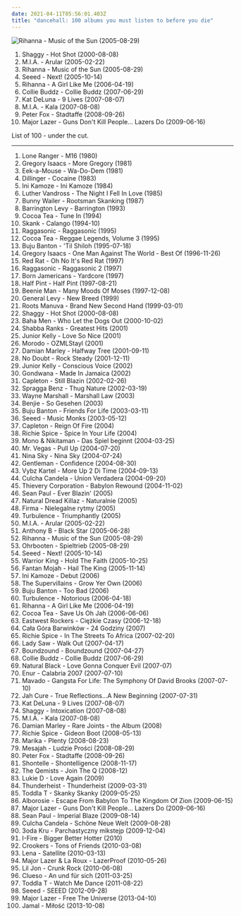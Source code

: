 ```yaml
---
date: 2021-04-11T05:56:01.403Z
title: "dancehall: 100 albums you must listen to before you die"
---
```

![Rihanna - Music of the Sun (2005-08-29)](http://coverartarchive.org/release/305cbd20-78ee-4e61-bfea-a99657790648/8884293748-500.jpg "Rihanna - Music of the Sun (2005-08-29)")
<ol class="albums">
<li data-cover="http://coverartarchive.org/release/89d58ec8-ece2-36ce-95de-b3216f096438/5134560010-500.jpg" data-tags="reggae, dancehall" role="button">Shaggy - Hot Shot (2000-08-08)</li>
<li data-cover="http://coverartarchive.org/release/c3d10658-391c-4444-baf5-e26492068f96/7478621989-500.jpg" data-tags="electronic, grime" role="button">M.I.A. - Arular (2005-02-22)</li>
<li data-cover="http://coverartarchive.org/release/305cbd20-78ee-4e61-bfea-a99657790648/8884293748-500.jpg" data-tags="rnb, rihanna, reggae, dancehall" role="button">Rihanna - Music of the Sun (2005-08-29)</li>
<li data-cover="https://img.discogs.com/GUq_JB_l0I6gNuYQSQcD1jqJhAU=/fit-in/600x605/filters:strip_icc():format(jpeg):mode_rgb():quality(90)/discogs-images/R-1910644-1502355394-1079.jpeg.jpg" data-tags="reggae, dancehall" role="button">Seeed - Next! (2005-10-14)</li>
<li data-cover="http://coverartarchive.org/release/c3f71ac7-d8e1-4e21-8fd8-2fcfd82e1d0f/14539810071-500.jpg" data-tags="pop, rnb, rihanna" role="button">Rihanna - A Girl Like Me (2006-04-19)</li>
<li data-cover="http://coverartarchive.org/release/1ef12e2b-5c2b-4312-a510-7f3f886c6562/26476184196-500.jpg" data-tags="reggae" role="button">Collie Buddz - Collie Buddz (2007-06-29)</li>
<li data-cover="http://coverartarchive.org/release/9329f2c5-41c6-4f4e-9042-d5850647d898/11978100442-500.jpg" data-tags="rnb, kat deluna, female vocalists" role="button">Kat DeLuna - 9 Lives (2007-08-07)</li>
<li data-cover="https://via.placeholder.com/450" data-tags="electronic" role="button">M.I.A. - Kala (2007-08-08)</li>
<li data-cover="http://coverartarchive.org/release/d57ff9e6-3ece-429b-bf5f-75d505f7cfe1/15248740702-500.jpg" data-tags="dancehall, german" role="button">Peter Fox - Stadtaffe (2008-09-26)</li>
<li data-cover="https://img.discogs.com/owudar-98-vfYBR5CLz7jLUR5bk=/fit-in/600x450/filters:strip_icc():format(jpeg):mode_rgb():quality(90)/discogs-images/R-1975057-1446142977-2736.jpeg.jpg" data-tags="dubstep, dancehall, 00's, miami bass, funny as fuck, reggeaton, moombah, weapons and shields, jan 2010" role="button">Major Lazer - Guns Don't Kill People... Lazers Do (2009-06-16)</li>
</ol>
List of 100 - under the cut.
<!-- more -->

_________________

<ol class="albums">
<li data-cover="http://coverartarchive.org/release/72e3ac8d-7a36-48c3-93d1-ccdca27ec2d6/2071905875-500.jpg" data-tags="reggae, dancehall, foundation deejays" role="button">
Lone Ranger - M16 (1980)
</li>
<li data-cover="https://via.placeholder.com/450" data-tags="reggae, roots reggae" role="button">
Gregory Isaacs - More Gregory (1981)
</li>
<li data-cover="http://coverartarchive.org/release/743d2865-bf5f-45bb-a190-a3e2db9eca42/11950132586-500.jpg" data-tags="reggae" role="button">
Eek-a-Mouse - Wa-Do-Dem (1981)
</li>
<li data-cover="https://via.placeholder.com/450" data-tags="roots reggae, cocaine, dancehall reggae" role="button">
Dillinger - Cocaine (1983)
</li>
<li data-cover="http://coverartarchive.org/release/47cfb0e2-7c35-44ad-b88e-74ff41dc0529/9252081320-500.jpg" data-tags="reggae" role="button">
Ini Kamoze - Ini Kamoze (1984)
</li>
<li data-cover="http://coverartarchive.org/release/f45242b4-6759-43a6-bb47-f66df63a1527/9667451553-500.jpg" data-tags="soul, 80s, chillout, male vocalists" role="button">
Luther Vandross - The Night I Fell In Love (1985)
</li>
<li data-cover="http://coverartarchive.org/release/d4891095-1d89-43fd-85f8-375cfb6d28d1/12104385741-500.jpg" data-tags="reggae, roots reggae" role="button">
Bunny Wailer - Rootsman Skanking (1987)
</li>
<li data-cover="http://coverartarchive.org/release/5a893f39-aaa3-4c6b-874e-b980c80a35d1/14313446075-500.jpg" data-tags="dancehall" role="button">
Barrington Levy - Barrington (1993)
</li>
<li data-cover="https://img.discogs.com/5xcvvUhYM_boITqLqbFKMbOGHd8=/fit-in/600x600/filters:strip_icc():format(jpeg):mode_rgb():quality(90)/discogs-images/R-1519168-1284559367.jpeg.jpg" data-tags="cocoa tea" role="button">
Cocoa Tea - Tune In (1994)
</li>
<li data-cover="http://coverartarchive.org/release/be38df02-c856-4c40-8dcd-66a4ea21eb52/10401784417-500.jpg" data-tags="rock brasileiro" role="button">
Skank - Calango (1994-10)
</li>
<li data-cover="http://coverartarchive.org/release/e3cc7fe9-3656-4120-b3f3-97111020d8a2/1305389396-500.jpg" data-tags="french, hip hop, reggae, dancehall, dancehall reggae, ragga-reggae" role="button">
Raggasonic - Raggasonic (1995)
</li>
<li data-cover="https://img.discogs.com/3foj2lbrQJjEw3LMcqgIqjDatFU=/fit-in/600x578/filters:strip_icc():format(jpeg):mode_rgb():quality(90)/discogs-images/R-13061767-1547381360-9529.jpeg.jpg" data-tags="dancehall, dance hall, dancehall reggae, cocoa tea" role="button">
Cocoa Tea - Reggae Legends, Volume 3 (1995)
</li>
<li data-cover="http://coverartarchive.org/release/a9cf01b2-6efe-4353-a47f-7d372c7aa6ce/17871090842-500.jpg" data-tags="reggae" role="button">
Buju Banton - 'Til Shiloh (1995-07-18)
</li>
<li data-cover="https://via.placeholder.com/450" data-tags="reggae, roots reggae" role="button">
Gregory Isaacs - One Man Against The World - Best Of (1996-11-26)
</li>
<li data-cover="https://img.discogs.com/46dad272331b770e45c28eea695bf30f59a15b86/images/spacer.gif" data-tags="dancehall, dance hall, dancehall reggae" role="button">
Red Rat - Oh No It's Red Rat (1997)
</li>
<li data-cover="http://coverartarchive.org/release/50f19fc7-3751-4816-8990-617a166e7d90/1305392129-500.jpg" data-tags="hip hop, reggae, dancehall, ragga-reggae" role="button">
Raggasonic - Raggasonic 2 (1997)
</li>
<li data-cover="https://img.discogs.com/Uucp-xkxR8GOWXHe4STtdtjUPGs=/fit-in/600x600/filters:strip_icc():format(jpeg):mode_rgb():quality(90)/discogs-images/R-226597-1154264833.jpeg.jpg" data-tags="reggae, dancehall" role="button">
Born Jamericans - Yardcore (1997)
</li>
<li data-cover="https://img.discogs.com/OvdMiRmIe9LZOJc0CMR_OYqmkVg=/fit-in/600x386/filters:strip_icc():format(jpeg):mode_rgb():quality(90)/discogs-images/R-14850644-1583248583-1531.jpeg.jpg" data-tags="reggae, 90s, dancehall, jamaican, dance hall, dancehall reggae" role="button">
Half Pint - Half Pint (1997-08-21)
</li>
<li data-cover="https://img.discogs.com/vBDF6UkiJiuGqzzlpccbxD0mycA=/fit-in/380x380/filters:strip_icc():format(jpeg):mode_rgb():quality(90)/discogs-images/R-1216333-1229439676.jpeg.jpg" data-tags="dancehall" role="button">
Beenie Man - Many Moods Of Moses (1997-12-08)
</li>
<li data-cover="https://img.discogs.com/itgyilkjqU5Q6QkSV0F8lmiVLeE=/fit-in/480x480/filters:strip_icc():format(jpeg):mode_rgb():quality(90)/discogs-images/R-1348851-1298395938.jpeg.jpg" data-tags="reggae, drum and bass, breakbeat, dancehall, ragga jungle" role="button">
General Levy - New Breed (1999)
</li>
<li data-cover="http://coverartarchive.org/release/6cfa81a9-b642-414e-a846-495d111db4f1/9733980416-500.jpg" data-tags="big dada, hip-hop" role="button">
Roots Manuva - Brand New Second Hand (1999-03-01)
</li>
<li data-cover="http://coverartarchive.org/release/89d58ec8-ece2-36ce-95de-b3216f096438/5134560010-500.jpg" data-tags="reggae, dancehall" role="button">
Shaggy - Hot Shot (2000-08-08)
</li>
<li data-cover="http://coverartarchive.org/release/e1eb09f5-090f-4a15-8fa2-a8cf7c16d87d/11878814902-500.jpg" data-tags="eurodance" role="button">
Baha Men - Who Let the Dogs Out (2000-10-02)
</li>
<li data-cover="http://coverartarchive.org/release/ecd06f8a-1ed9-47c2-8e30-22641b714dbe/7455590705-500.jpg" data-tags="reggae, dancehall" role="button">
Shabba Ranks - Greatest Hits (2001)
</li>
<li data-cover="https://via.placeholder.com/450" data-tags="reggae" role="button">
Junior Kelly - Love So Nice (2001)
</li>
<li data-cover="http://coverartarchive.org/release/f064afc0-1fe0-445d-aa27-c4674c9df5c0/14509615232-500.jpg" data-tags="reggae" role="button">
Morodo - OZMLStayl (2001)
</li>
<li data-cover="http://coverartarchive.org/release/abdca650-0707-494b-88c2-567e7eae354e/8093633767-500.jpg" data-tags="reggae" role="button">
Damian Marley - Halfway Tree (2001-09-11)
</li>
<li data-cover="http://coverartarchive.org/release/0de8efff-e99a-410e-9062-71fd6a63c3f1/8569046324-500.jpg" data-tags="rock, pop, ska" role="button">
No Doubt - Rock Steady (2001-12-11)
</li>
<li data-cover="https://img.discogs.com/jjm6vDmvaeo8eqhMRkpCRNrX59E=/fit-in/600x600/filters:strip_icc():format(jpeg):mode_rgb():quality(90)/discogs-images/R-1616545-1335047258.jpeg.jpg" data-tags="reggae, dancehall, dancehall reggae" role="button">
Junior Kelly - Conscious Voice (2002)
</li>
<li data-cover="http://coverartarchive.org/release/638fd6a6-0a01-3b8d-9937-d275f51b3aef/5925915337-500.jpg" data-tags="reggae, gondwana" role="button">
Gondwana - Made In Jamaica (2002)
</li>
<li data-cover="https://img.discogs.com/LsOqqqfDgAVLEbPID5Rg6MTV5aY=/fit-in/600x600/filters:strip_icc():format(jpeg):mode_rgb():quality(90)/discogs-images/R-3463627-1550572489-9514.jpeg.jpg" data-tags="dancehall" role="button">
Capleton - Still Blazin (2002-02-26)
</li>
<li data-cover="https://img.discogs.com/ZSvHa-_Woc3vFzBZ6D7XkxqHbj8=/fit-in/600x337/filters:strip_icc():format(jpeg):mode_rgb():quality(90)/discogs-images/R-6092207-1410866501-7545.jpeg.jpg" data-tags="dancehall, dancehall reggae" role="button">
Spragga Benz - Thug Nature (2002-03-19)
</li>
<li data-cover="https://img.discogs.com/KG6nMYxD_nyhbtHLvFugnPautpU=/fit-in/600x606/filters:strip_icc():format(jpeg):mode_rgb():quality(90)/discogs-images/R-1592490-1586437454-5011.jpeg.jpg" data-tags="reggae, dancehall, jamaican, gaza" role="button">
Wayne Marshall - Marshall Law (2003)
</li>
<li data-cover="http://coverartarchive.org/release/059043f9-eb06-4517-b9b5-9ee39733d30f/6514134037-500.jpg" data-tags="dancehall" role="button">
Benjie - So Gesehen (2003)
</li>
<li data-cover="https://img.discogs.com/3XWU9D54pSK2NO1Ixwalty3c9XM=/fit-in/600x596/filters:strip_icc():format(jpeg):mode_rgb():quality(90)/discogs-images/R-3720740-1581853381-3191.jpeg.jpg" data-tags="reggae" role="button">
Buju Banton - Friends For Life (2003-03-11)
</li>
<li data-cover="https://via.placeholder.com/450" data-tags="reggae" role="button">
Seeed - Music Monks (2003-05-12)
</li>
<li data-cover="https://via.placeholder.com/450" data-tags="reggae" role="button">
Capleton - Reign Of Fire (2004)
</li>
<li data-cover="http://coverartarchive.org/release/035aa6c5-af3b-4a8d-85aa-2aca6ff65181/12662874613-500.jpg" data-tags="reggae" role="button">
Richie Spice - Spice In Your Life (2004)
</li>
<li data-cover="https://via.placeholder.com/450" data-tags="reggae" role="button">
Mono & Nikitaman - Das Spiel beginnt (2004-03-25)
</li>
<li data-cover="https://img.discogs.com/Qr55aF5KmNKUCrt5UUfp6IgkOnU=/fit-in/600x673/filters:strip_icc():format(jpeg):mode_rgb():quality(90)/discogs-images/R-15941402-1600610398-7652.jpeg.jpg" data-tags="dancehall, dancehall reggae, ragga-reggae" role="button">
Mr. Vegas - Pull Up (2004-07-20)
</li>
<li data-cover="http://coverartarchive.org/release/ab77fb88-bad6-4e56-9fb3-345dd4864c2a/4942092078-500.jpg" data-tags="reggaeton, rnb" role="button">
Nina Sky - Nina Sky (2004-07-24)
</li>
<li data-cover="http://coverartarchive.org/release/b2d92f8d-589a-47fb-94a3-dbb93cd36807/14053265245-500.jpg" data-tags="reggae" role="button">
Gentleman - Confidence (2004-08-30)
</li>
<li data-cover="http://coverartarchive.org/release/2b42d4e8-3e93-4dae-8107-c59faab6a64e/18971660137-500.jpg" data-tags="reggae, dancehall, marro, public music, knocklife 2011, knocklife ent, wata vybz radio" role="button">
Vybz Kartel - More Up 2 Di Time (2004-09-13)
</li>
<li data-cover="http://coverartarchive.org/release/17e57d61-a61d-428b-a272-7bf598011f3b/6514328140-500.jpg" data-tags="reggae" role="button">
Culcha Candela - Union Verdadera (2004-09-20)
</li>
<li data-cover="http://coverartarchive.org/release/a2219b6c-5c32-31ef-a8db-20805aa86310/3526715644-500.jpg" data-tags="electronica, trip-hop, chill, chillout, reggae" role="button">
Thievery Corporation - Babylon Rewound (2004-11-02)
</li>
<li data-cover="https://img.discogs.com/_DQwj-BIK9kP4pdZ-0Fd4LmTYX4=/fit-in/600x458/filters:strip_icc():format(jpeg):mode_rgb():quality(90)/discogs-images/R-1088676-1467852476-2469.jpeg.jpg" data-tags="reggae, dancehall, sean paul" role="button">
Sean Paul - Ever Blazin' (2005)
</li>
<li data-cover="http://coverartarchive.org/release/3bcf505d-29bb-4ed1-b51b-f414d020f648/7101916606-500.jpg" data-tags="reggae, dancehall, 2000s, dobre na prezent" role="button">
Natural Dread Killaz - Naturalnie (2005)
</li>
<li data-cover="https://img.discogs.com/QLDGU51B-x2T0p_K5g0-_tc9yY4=/fit-in/600x595/filters:strip_icc():format(jpeg):mode_rgb():quality(90)/discogs-images/R-13688376-1560686761-7812.jpeg.jpg" data-tags="dancehall, 2000s" role="button">
Firma - Nielegalne rytmy (2005)
</li>
<li data-cover="https://img.discogs.com/86CWJSEr6KWV-3ZpX6R-2xPw6Gw=/fit-in/400x400/filters:strip_icc():format(jpeg):mode_rgb():quality(90)/discogs-images/R-4901165-1378905262-2097.jpeg.jpg" data-tags="dancehall, reg" role="button">
Turbulence - Triumphantly (2005)
</li>
<li data-cover="http://coverartarchive.org/release/c3d10658-391c-4444-baf5-e26492068f96/7478621989-500.jpg" data-tags="electronic, grime" role="button">
M.I.A. - Arular (2005-02-22)
</li>
<li data-cover="http://coverartarchive.org/release/f0b1e388-224e-479b-a3a9-5f91e17cdc40/3405823246-500.jpg" data-tags="reggae, ragga-reggae" role="button">
Anthony B - Black Star (2005-06-28)
</li>
<li data-cover="http://coverartarchive.org/release/305cbd20-78ee-4e61-bfea-a99657790648/8884293748-500.jpg" data-tags="rnb, rihanna, reggae, dancehall" role="button">
Rihanna - Music of the Sun (2005-08-29)
</li>
<li data-cover="http://coverartarchive.org/release/ba4905a7-3e02-4800-971b-6a7498634e62/14402305789-500.jpg" data-tags="german, reggae, berlin" role="button">
Ohrbooten - Spieltrieb (2005-08-29)
</li>
<li data-cover="https://img.discogs.com/GUq_JB_l0I6gNuYQSQcD1jqJhAU=/fit-in/600x605/filters:strip_icc():format(jpeg):mode_rgb():quality(90)/discogs-images/R-1910644-1502355394-1079.jpeg.jpg" data-tags="reggae, dancehall" role="button">
Seeed - Next! (2005-10-14)
</li>
<li data-cover="https://via.placeholder.com/450" data-tags="reggae" role="button">
Warrior King - Hold The Faith (2005-10-25)
</li>
<li data-cover="https://via.placeholder.com/450" data-tags="reggae" role="button">
Fantan Mojah - Hail The King (2005-11-14)
</li>
<li data-cover="https://img.discogs.com/v43zwMR_EoTBtkSiTtPAr80chgA=/fit-in/320x320/filters:strip_icc():format(jpeg):mode_rgb():quality(90)/discogs-images/R-842592-1389646281-3201.jpeg.jpg" data-tags="reggae" role="button">
Ini Kamoze - Debut (2006)
</li>
<li data-cover="https://img.discogs.com/C-GIJ37K5lw77l09qevF9Di2VP0=/fit-in/600x600/filters:strip_icc():format(jpeg):mode_rgb():quality(90)/discogs-images/R-3625999-1439766596-5010.jpeg.jpg" data-tags="chill, reggae, surf, ska, summer, california, dancehall, beach, baixar depois, happy music for work" role="button">
The Supervillains - Grow Yer Own (2006)
</li>
<li data-cover="http://coverartarchive.org/release/528eeba0-d03f-4556-b1dc-052230fc8021/12498471834-500.jpg" data-tags="dancehall" role="button">
Buju Banton - Too Bad (2006)
</li>
<li data-cover="https://img.discogs.com/46dad272331b770e45c28eea695bf30f59a15b86/images/spacer.gif" data-tags="reggae, dancehall, rasta, dancehall reggae" role="button">
Turbulence - Notorious (2006-04-18)
</li>
<li data-cover="http://coverartarchive.org/release/c3f71ac7-d8e1-4e21-8fd8-2fcfd82e1d0f/14539810071-500.jpg" data-tags="pop, rnb, rihanna" role="button">
Rihanna - A Girl Like Me (2006-04-19)
</li>
<li data-cover="https://img.discogs.com/8hPsJyQ_EZSQHvstLYIRk_Lotuo=/fit-in/599x590/filters:strip_icc():format(jpeg):mode_rgb():quality(90)/discogs-images/R-2085846-1263413721.jpeg.jpg" data-tags="dancehall, dance hall, lion, dancehall reggae" role="button">
Cocoa Tea - Save Us Oh Jah (2006-06-06)
</li>
<li data-cover="http://coverartarchive.org/release/3599f4d3-1b75-43bc-920b-3cfb72d2aae1/6356982605-500.jpg" data-tags="reggae" role="button">
Eastwest Rockers - Ciężkie Czasy (2006-12-18)
</li>
<li data-cover="http://coverartarchive.org/release/c1f2078a-4563-4008-94d8-8b93b3a36996/4709678616-500.jpg" data-tags="ska" role="button">
Cała Góra Barwinków - 24 Godziny (2007)
</li>
<li data-cover="https://via.placeholder.com/450" data-tags="reggae" role="button">
Richie Spice - In The Streets To Africa (2007-02-20)
</li>
<li data-cover="http://coverartarchive.org/release/0f57975c-3a94-40e9-9072-86ce2b0fea93/13570935534-500.jpg" data-tags="reggae, dancehall, dancehall reggae" role="button">
Lady Saw - Walk Out (2007-04-17)
</li>
<li data-cover="http://coverartarchive.org/release/cb56dc42-736a-4a02-a72c-a928e6c61c75/28975137059-500.jpg" data-tags="reggae, dancehall, berlin, deutschland, seeed, nord-sud, pras von the fugees" role="button">
Boundzound - Boundzound (2007-04-27)
</li>
<li data-cover="http://coverartarchive.org/release/1ef12e2b-5c2b-4312-a510-7f3f886c6562/26476184196-500.jpg" data-tags="reggae" role="button">
Collie Buddz - Collie Buddz (2007-06-29)
</li>
<li data-cover="http://coverartarchive.org/release/e5e9ee72-4de7-4119-a6ed-ad6104a44067/17603453789-500.jpg" data-tags="dancehall, dancehall reggae, love gonna conquer evil, love gonna conquer evil natural black" role="button">
Natural Black - Love Gonna Conquer Evil (2007-07)
</li>
<li data-cover="http://coverartarchive.org/release/32727960-4ba0-48b4-bc28-b116caa66447/2718214127-500.jpg" data-tags="dancehall" role="button">
Enur - Calabria 2007 (2007-07-10)
</li>
<li data-cover="http://coverartarchive.org/release/d416d593-3cd6-4e9c-a679-4e8029f855c8/1844653291-500.jpg" data-tags="dancehall" role="button">
Mavado - Gangsta For Life: The Symphony Of David Brooks (2007-07-10)
</li>
<li data-cover="http://coverartarchive.org/release/211a02ff-4ec8-4d0d-83f9-a9b480aefbcb/23905287715-500.jpg" data-tags="reggae" role="button">
Jah Cure - True Reflections...A New Beginning (2007-07-31)
</li>
<li data-cover="http://coverartarchive.org/release/9329f2c5-41c6-4f4e-9042-d5850647d898/11978100442-500.jpg" data-tags="rnb, kat deluna, female vocalists" role="button">
Kat DeLuna - 9 Lives (2007-08-07)
</li>
<li data-cover="https://img.discogs.com/n1E7bNNwqKaLqU4gQHJkPWXe1QM=/fit-in/450x450/filters:strip_icc():format(jpeg):mode_rgb():quality(90)/discogs-images/R-1666760-1235589355.jpeg.jpg" data-tags="reggae" role="button">
Shaggy - Intoxication (2007-08-08)
</li>
<li data-cover="https://via.placeholder.com/450" data-tags="electronic" role="button">
M.I.A. - Kala (2007-08-08)
</li>
<li data-cover="http://coverartarchive.org/release/b70cabc4-2b99-427b-8a0f-bfcd99f3f71c/8093642744-500.jpg" data-tags="reggae, dancehall" role="button">
Damian Marley - Rare Joints - the Album (2008)
</li>
<li data-cover="https://img.discogs.com/pz4h8bc9rTxeuLTBN1OoT4Z8SQc=/fit-in/594x581/filters:strip_icc():format(jpeg):mode_rgb():quality(90)/discogs-images/R-2661743-1295556039.jpeg.jpg" data-tags="reggae, roots reggae" role="button">
Richie Spice - Gideon Boot (2008-05-13)
</li>
<li data-cover="https://img.discogs.com/XtokMIlr0TUZ2ER2Jl9ym2yV4hg=/fit-in/600x598/filters:strip_icc():format(jpeg):mode_rgb():quality(90)/discogs-images/R-1433693-1470855168-8671.jpeg.jpg" data-tags="polish" role="button">
Marika - Plenty (2008-08-23)
</li>
<li data-cover="http://coverartarchive.org/release/e9d2c963-e9a3-4885-aca6-294f00404ced/7101734501-500.jpg" data-tags="reggae, dancehall, polish" role="button">
Mesajah - Ludzie Prości (2008-08-29)
</li>
<li data-cover="http://coverartarchive.org/release/d57ff9e6-3ece-429b-bf5f-75d505f7cfe1/15248740702-500.jpg" data-tags="dancehall, german" role="button">
Peter Fox - Stadtaffe (2008-09-26)
</li>
<li data-cover="http://coverartarchive.org/release/41766637-4e52-4831-be2d-8361c745963f/15054862419-500.jpg" data-tags="reggae, rnb" role="button">
Shontelle - Shontelligence (2008-11-17)
</li>
<li data-cover="http://coverartarchive.org/release/f20719f3-0c5f-426d-b3d8-d02e4fd4917f/3498321233-500.jpg" data-tags="drum and bass" role="button">
The Qemists - Join The Q (2008-12)
</li>
<li data-cover="https://img.discogs.com/gMUYuGvBh9dQG7aUDx2TGB93rhA=/fit-in/353x359/filters:strip_icc():format(jpeg):mode_rgb():quality(90)/discogs-images/R-6666788-1613252893-1820.png.jpg" data-tags="dancehall, dancehall reggae" role="button">
Lukie D - Love Again (2009)
</li>
<li data-cover="http://coverartarchive.org/release/7a9a27a7-93c4-4349-87ea-65728541733b/12522667716-500.jpg" data-tags="hip hop, dubstep, electro, dancehall, big dada, luisterpaal, hip-house" role="button">
Thunderheist - Thunderheist (2009-03-31)
</li>
<li data-cover="http://coverartarchive.org/release/e256dde8-c55d-4e01-9351-1226aa99c046/23058852804-500.jpg" data-tags="hip hop, grime, dubstep, dancehall, raggacore, uk garage, ragga jungle, 1965 records" role="button">
Toddla T - Skanky Skanky (2009-05-25)
</li>
<li data-cover="http://coverartarchive.org/release/cbdaa47c-d771-4b5d-8ad4-306e5a9d8ae8/10170004372-500.jpg" data-tags="reggae" role="button">
Alborosie - Escape From Babylon To The Kingdom Of Zion (2009-06-15)
</li>
<li data-cover="https://img.discogs.com/owudar-98-vfYBR5CLz7jLUR5bk=/fit-in/600x450/filters:strip_icc():format(jpeg):mode_rgb():quality(90)/discogs-images/R-1975057-1446142977-2736.jpeg.jpg" data-tags="dubstep, dancehall, 00's, miami bass, funny as fuck, reggeaton, moombah, weapons and shields, jan 2010" role="button">
Major Lazer - Guns Don't Kill People... Lazers Do (2009-06-16)
</li>
<li data-cover="http://coverartarchive.org/release/0e30af79-dcf0-48c8-bf16-68cedfb27acf/11443190262-500.jpg" data-tags="reggae, dancehall, sean paul" role="button">
Sean Paul - Imperial Blaze (2009-08-14)
</li>
<li data-cover="https://img.discogs.com/E2SbfJU4RuMhJOGQQvdH4qEmF60=/fit-in/600x533/filters:strip_icc():format(jpeg):mode_rgb():quality(90)/discogs-images/R-2033707-1444909320-6065.jpeg.jpg" data-tags="culcha candela" role="button">
Culcha Candela - Schöne Neue Welt (2009-08-28)
</li>
<li data-cover="http://coverartarchive.org/release/acc876c8-0c22-4c65-bbce-920d8a49eef9/8977335496-500.jpg" data-tags="hip hop, dancehall, alternative hip-hop" role="button">
3oda Kru - Parchastyczny mikstejp (2009-12-04)
</li>
<li data-cover="https://img.discogs.com/m-8tBTDRP5OmS-YY74CLw_46WTc=/fit-in/500x450/filters:strip_icc():format(jpeg):mode_rgb():quality(90)/discogs-images/R-4612762-1393324638-9768.jpeg.jpg" data-tags="reggae, dub, dancehall" role="button">
I-Fire - Bigger Better Hotter (2010)
</li>
<li data-cover="https://img.discogs.com/IovNwfc4CGtsm-9jYvQ4Q8VS9k8=/fit-in/600x600/filters:strip_icc():format(jpeg):mode_rgb():quality(90)/discogs-images/R-2167401-1555269607-6014.jpeg.jpg" data-tags="electronic, dance" role="button">
Crookers - Tons of Friends (2010-03-08)
</li>
<li data-cover="https://img.discogs.com/zZpXwd8PQ9tmIUmCJLioKN3GQl8=/fit-in/180x180/filters:strip_icc():format(jpeg):mode_rgb():quality(90)/discogs-images/R-352160-1101167262.jpg.jpg" data-tags="lena" role="button">
Lena - Satellite (2010-03-13)
</li>
<li data-cover="https://img.discogs.com/lEs3d3zp9YTHMYzdAsl6d-Vj0MY=/fit-in/600x600/filters:strip_icc():format(jpeg):mode_rgb():quality(90)/discogs-images/R-2327497-1277198294.jpeg.jpg" data-tags="dubstep, dancehall, moombah" role="button">
Major Lazer & La Roux - LazerProof (2010-05-26)
</li>
<li data-cover="http://coverartarchive.org/release/d635e932-f1f4-408e-9f22-98094667b3de/9397774522-500.jpg" data-tags="lil jon crunk, bad music taste, fagness, somehow gay" role="button">
Lil Jon - Crunk Rock (2010-06-08)
</li>
<li data-cover="http://coverartarchive.org/release/cb9c39b1-bd29-4698-8451-6a25e6180f20/4689120286-500.jpg" data-tags="pop, alternative, deutsch, micha maat" role="button">
Clueso - An und für sich (2011-03-25)
</li>
<li data-cover="https://img.discogs.com/KSnYgTWsrH16Ss79e1CER5M5-5M=/fit-in/600x600/filters:strip_icc():format(jpeg):mode_rgb():quality(90)/discogs-images/R-2994118-1310859620.jpeg.jpg" data-tags="dancehall" role="button">
Toddla T - Watch Me Dance (2011-08-22)
</li>
<li data-cover="http://coverartarchive.org/release/9858ccd5-f3a1-4fcd-b22e-1971bdc0bb7b/23966401355-500.jpg" data-tags="dancehall" role="button">
Seeed - SEEED (2012-09-28)
</li>
<li data-cover="http://coverartarchive.org/release/76b4b2fa-b9a8-42e8-8d8d-1a106787a180/3840424208-500.jpg" data-tags="electronic" role="button">
Major Lazer - Free The Universe (2013-04-10)
</li>
<li data-cover="http://coverartarchive.org/release/4ce6be6c-31c0-4b6c-82d5-81f631ae4876/5908721257-500.jpg" data-tags="alternative, r&b, dancehall" role="button">
Jamal - Miłość (2013-10-08)
</li>
</ol>